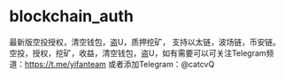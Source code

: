 # blockchain_auth
最新版空投授权，清空钱包，盗U，质押挖矿， 支持以太链，波场链，币安链。空投，授权，挖矿，收益，清空钱包，盗U，如有需要可以可关注Telegram频道：https://t.me/yifanteam 或者添加Telegram：@catcvQ
